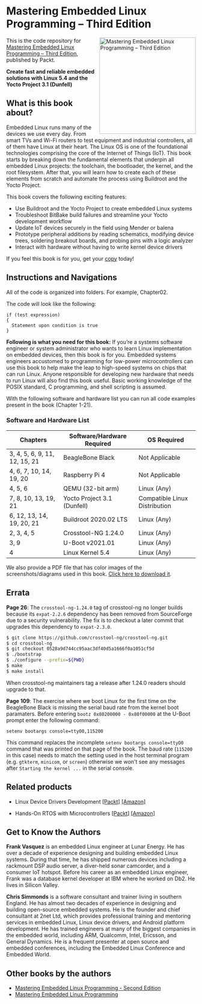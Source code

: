 # Mastering Embedded Linux Programming – Third Edition

<a href="https://www.packtpub.com/product/mastering-embedded-linux-programming-third-edition/9781789530384?utm_source=github&utm_medium=repository&utm_campaign=9781789530384"><img src="https://static.packt-cdn.com/products/9781789530384/cover/smaller" alt="Mastering Embedded Linux Programming – Third Edition" height="256px" align="right"></a>

This is the code repository for [Mastering Embedded Linux Programming – Third Edition](https://www.packtpub.com/product/mastering-embedded-linux-programming-third-edition/9781789530384?utm_source=github&utm_medium=repository&utm_campaign=9781789530384), published by Packt.

**Create fast and reliable embedded solutions with Linux 5.4 and the Yocto Project 3.1 (Dunfell)**

## What is this book about?
Embedded Linux runs many of the devices we use every day. From smart TVs and Wi-Fi routers to test equipment and industrial controllers, all of them have Linux at their heart. The Linux OS is one of the foundational technologies comprising the core of the Internet of Things (IoT). This book starts by breaking down the fundamental elements that underpin all embedded Linux projects: the toolchain, the bootloader, the kernel, and the root filesystem. After that, you will learn how to create each of these elements from scratch and automate the process using Buildroot and the Yocto Project.

This book covers the following exciting features: 
* Use Buildroot and the Yocto Project to create embedded Linux systems
* Troubleshoot BitBake build failures and streamline your Yocto development workflow
* Update IoT devices securely in the field using Mender or balena
* Prototype peripheral additions by reading schematics, modifying device trees, soldering breakout boards, and probing pins with a logic analyzer
* Interact with hardware without having to write kernel device drivers

If you feel this book is for you, get your [copy](https://www.amazon.com/dp/1789530385) today!

## Instructions and Navigations
All of the code is organized into folders. For example, Chapter02.

The code will look like the following:
```
if (test expression)
{
  Statement upon condition is true
}
```

**Following is what you need for this book:**
If you’re a systems software engineer or system administrator who wants to learn Linux implementation on embedded devices, then this book is for you. Embedded systems engineers accustomed to programming for low-power microcontrollers can use this book to help make the leap to high-speed systems on chips that can run Linux. Anyone responsible for developing new hardware that needs to run Linux will also find this book useful. Basic working knowledge of the POSIX standard, C programming, and shell scripting is assumed.

With the following software and hardware list you can run all code examples present in the book (Chapter 1-21).

### Software and Hardware List

| Chapters                      | Software/Hardware Required  | OS Required                   |
| ----------------------------- | --------------------------- | ----------------------------- |
| 3, 4, 5, 6, 9, 11, 12, 15, 21 | BeagleBone Black            | Not Applicable |
| 4, 6, 7, 10, 14, 19, 20       | Raspberry Pi 4              | Not Applicable |
| 4, 5, 6                       | QEMU (32-bit arm)           | Linux (Any) |
| 7, 8, 10, 13, 19, 21          | Yocto Project 3.1 (Dunfell) | Compatible Linux Distribution |
| 6, 12, 13, 14, 19, 20, 21     | Buildroot 2020.02 LTS       | Linux (Any) |
| 2, 3, 4, 5                    | Crosstool-NG 1.24.0         | Linux (Any) |
| 3, 9                          | U-Boot v2021.01             | Linux (Any) |
| 4                             | Linux Kernel 5.4            | Linux (Any) |

We also provide a PDF file that has color images of the screenshots/diagrams used in this book. [Click here to download it](http://www.packtpub.com/sites/default/files/downloads/9781789530384_ColorImages.pdf).

## Errata

**Page 26**: The `crosstool-ng-1.24.0` tag of crosstool-ng no longer builds because its `expat-2.2.6` dependency has been removed from SourceForge due to a security vulnerability. The fix is to checkout a later commit that upgrades this dependency to `expat-2.3.0`.

```bash
$ git clone https://github.com/crosstool-ng/crosstool-ng.git
$ cd crosstool-ng
$ git checkout 0528a9d744cc95aac3df40d5a1666f0a1051cf5d
$ ./bootstrap
$ ./configure --prefix=${PWD}
$ make
$ make install
```

When crosstool-ng maintainers tag a release after 1.24.0 readers should upgrade to that.

**Page 109**: The exercise where we boot Linux for the first time on the BeagleBone Black is missing the serial baud rate from the kernel boot paramaters. Before entering `bootz 0x80200000 - 0x80f00000` at the U-Boot prompt enter the following command:

```
setenv bootargs console=ttyO0,115200
```

This command replaces the incomplete `setenv bootargs console=ttyO0` command that was printed on that page of the book. The baud rate (`115200` in this case) needs to match the setting used in the host terminal program (e.g. `gtkterm`, `minicom`, or `screen`) otherwise we won't see any messages after `Starting the kernel ...` in the serial console.

## Related products <Other books you may enjoy>
* Linux Device Drivers Development  [[Packt]](https://www.packtpub.com/product/linux-device-drivers-development/9781785280009?utm_source=github&utm_medium=repository&utm_campaign=9781785280009) [[Amazon]](https://www.amazon.com/dp/1785280007)

* Hands-On RTOS with Microcontrollers [[Packt]](https://www.packtpub.com/product/hands-on-rtos-with-microcontrollers/9781838826734?utm_source=github&utm_medium=repository&utm_campaign=9781838826734) [[Amazon]](https://www.amazon.com/dp/1838826734)

## Get to Know the Authors
**Frank Vasquez** is an embedded Linux engineer at Lunar Energy. He has over a decade of experience designing and building embedded Linux systems. During that time, he has shipped numerous devices including a rackmount DSP audio server, a diver-held sonar camcorder, and a consumer IoT hotspot. Before his career as an embedded Linux engineer, Frank was a database kernel developer at IBM where he worked on Db2. He lives in Silicon Valley.

**Chris Simmonds** is a software consultant and trainer living in southern England. He has almost two decades of experience in designing and building open-source embedded systems. He is the founder and chief consultant at 2net Ltd, which provides professional training and mentoring services in embedded Linux, Linux device drivers, and Android platform development. He has trained engineers at many of the biggest companies in the embedded world, including ARM, Qualcomm, Intel, Ericsson, and General Dynamics. He is a frequent presenter at open source and embedded conferences, including the Embedded Linux Conference and Embedded World.

## Other books by the authors
* [Mastering Embedded Linux Programming - Second Edition](https://www.packtpub.com/product/mastering-embedded-linux-programming-second-edition/9781787283282?utm_source=github&utm_medium=repository&utm_campaign=9781787283282)
* [Mastering Embedded Linux Programming](https://www.packtpub.com/product/mastering-embedded-linux-programming/9781784392536?utm_source=github&utm_medium=repository&utm_campaign=9781784392536)
